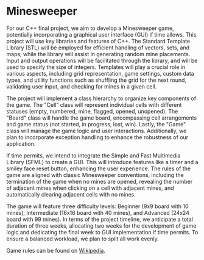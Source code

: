 # Minesweeper

For our C++ final project, we aim to develop a Minesweeper game, potentially incorporating a graphical user interface (GUI) if time allows. This project will use key libraries and features of C++. The Standard Template Library (STL) will be employed for efficient handling of vectors, sets, and maps, while the <random> library will assist in generating random mine placements. Input and output operations will be facilitated through the <iostream> library, and <cstdint> will be used to specify the size of integers. Templates will play a crucial role in various aspects, including grid representation, game settings, custom data types, and utility functions such as shuffling the grid for the next round, validating user input, and checking for mines in a given cell.

The project will implement a class hierarchy to organize key components of the game. The "Cell" class will represent individual cells with different statuses (empty, numbered, mine, flagged, opened, unopened). The "Board" class will handle the game board, encompassing cell arrangements and game status (not started, in progress, lost, win). Lastly, the "Game" class will manage the game logic and user interactions. Additionally, we plan to incorporate exception handling to enhance the robustness of our application.

If time permits, we intend to integrate the Simple and Fast Multimedia Library (SFML) to create a GUI. This will introduce features like a timer and a smiley face reset button, enhancing the user experience. The rules of the game are aligned with classic Minesweeper conventions, including the termination of the game when no mines are opened, revealing the number of adjacent mines when clicking on a cell with adjacent mines, and automatically clearing adjacent cells with no mines.

The game will feature three difficulty levels: Beginner (9x9 board with 10 mines), Intermediate (16x16 board with 40 mines), and Advanced (24x24 board with 99 mines). In terms of the project timeline, we anticipate a total duration of three weeks, allocating two weeks for the development of game logic and dedicating the final week to GUI implementation if time permits. To ensure a balanced workload, we plan to split all work evenly.

Game rules can be found on [Wikipedia](https://en.wikipedia.org/wiki/Minesweeper_(video_game)#:~:text=To%20win%20a%20game%20of,starting%20with%20a%20larger%20grid.).
 
